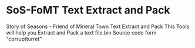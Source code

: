 # SoS-FoMT Text Extract and Pack
Story of Seasons - Friend of Mineral Town Text Extract and Pack
This Tools will help you Extract and Pack a text file.bin
Source code form "corruptturret"
